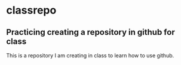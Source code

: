 # classrepo
## Practicing creating a repository in github for class

This is a repository I am creating in class to learn how to use github. 
